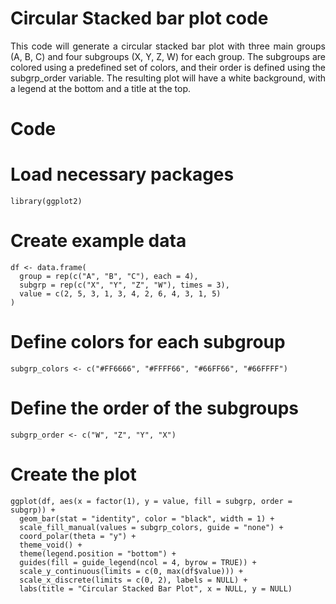 # Circular Stacked bar plot code


<p align="justify"> This code will generate a circular stacked bar plot with three main groups (A, B, C) and four subgroups (X, Y, Z, W) for each group. The subgroups are colored using a predefined set of colors, and their order is defined using the subgrp_order variable. The resulting plot will have a white background, with a legend at the bottom and a title at the top. </p>

# Code

# Load necessary packages
```
library(ggplot2)
```

# Create example data
```
df <- data.frame(
  group = rep(c("A", "B", "C"), each = 4),
  subgrp = rep(c("X", "Y", "Z", "W"), times = 3),
  value = c(2, 5, 3, 1, 3, 4, 2, 6, 4, 3, 1, 5)
)
```

# Define colors for each subgroup
```
subgrp_colors <- c("#FF6666", "#FFFF66", "#66FF66", "#66FFFF")
```
# Define the order of the subgroups
```
subgrp_order <- c("W", "Z", "Y", "X")
```

# Create the plot

```
ggplot(df, aes(x = factor(1), y = value, fill = subgrp, order = subgrp)) +
  geom_bar(stat = "identity", color = "black", width = 1) +
  scale_fill_manual(values = subgrp_colors, guide = "none") +
  coord_polar(theta = "y") +
  theme_void() +
  theme(legend.position = "bottom") +
  guides(fill = guide_legend(ncol = 4, byrow = TRUE)) +
  scale_y_continuous(limits = c(0, max(df$value))) +
  scale_x_discrete(limits = c(0, 2), labels = NULL) +
  labs(title = "Circular Stacked Bar Plot", x = NULL, y = NULL)
  ```
